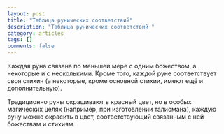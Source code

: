 ```yaml
---
layout: post
title: "Таблица рунических соответствий"
description: "Таблица рунических соответствий "
category: articles
tags: []
comments: false
---
```


Каждая руна связана по меньшей мере с одним божеством, а некоторые и с несколькими. Кроме того, каждой руне соответствует своя стихия (а некоторые, кроме основной стихии, имеют ещё и дополнительную).

Традиционно руны окрашивают в красный цвет, но в особых магических целях (например, при изготовлении талисмана), каждую руну можно окрасить в цвет, соответствующий связанным с ней божествам и стихиям. 




